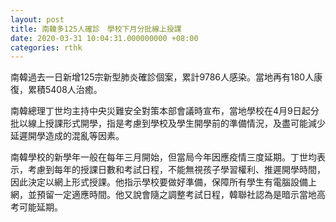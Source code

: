 ```yaml
---
layout: post
title: 南韓多125人確診　學校下月分批線上授課
date: 2020-03-31 10:04:31.000000000 +08:00
categories: rthk
---
```


南韓過去一日新增125宗新型肺炎確診個案，累計9786人感染。當地再有180人康復，累積5408人治癒。

南韓總理丁世均主持中央災難安全對策本部會議時宣布，當地學校在4月9日起分批以線上授課形式開學，指是考慮到學校及學生開學前的準備情況，及盡可能減少延遲開學造成的混亂等因素。

南韓學校的新學年一般在每年三月開始，但當局今年因應疫情三度延期。丁世均表示，考慮到每年的授課日數和考試日程，不能無視孩子學習權利、推遲開學時間，因此決定以網上形式授課。他指示學校要做好準備，保障所有學生有電腦設備上網，並預留一定適應時間。他又說會隨之調整考試日程，韓聯社認為是暗示當地高考可能延期。
